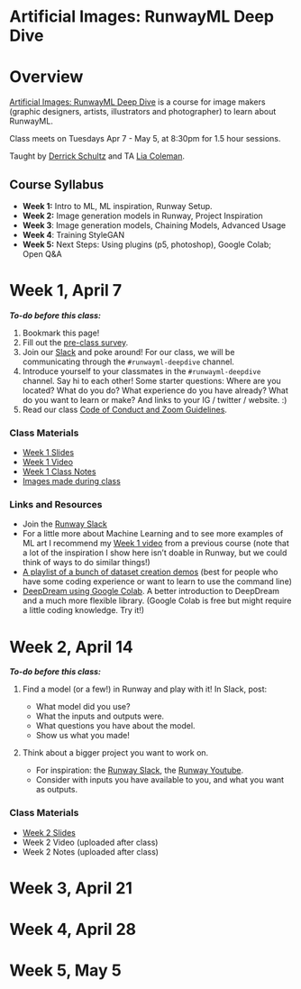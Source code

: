 # Artificial Images: RunwayML Deep Dive

# Overview

[Artificial Images: RunwayML Deep Dive](https://bustbright.square.site/product/artificial-images-runway-april7/285) is a course for image makers (graphic designers, artists, illustrators and photographer) to learn about RunwayML. 

Class meets on Tuesdays Apr 7 - May 5, at 8:30pm for 1.5 hour sessions.

Taught by [Derrick Schultz](https://twitter.com/dvsch?lang=en) and TA [Lia Coleman](https://twitter.com/Lialialiacole).

## Course Syllabus

- **Week 1:** Intro to ML, ML inspiration, Runway Setup.
- **Week 2:** Image generation models in Runway, Project Inspiration
- **Week 3**: Image generation models, Chaining Models, Advanced Usage
- **Week 4**: Training StyleGAN
- **Week 5:** Next Steps: Using plugins (p5, photoshop), Google Colab; Open Q&A

# Week 1, April 7

**_To-do before this class:_**
1. Bookmark this page!
2. Fill out the [pre-class survey](https://drive.google.com/open?id=1s3E7pUYet2l0HmdgRuZVdU6RbuPisf8yqLIHx_erTgE).
3. Join our [Slack](https://ml-images.slack.com/) and poke around! For our class, we will be communicating through the `#runwayml-deepdive` channel.
4. Introduce yourself to your classmates in the `#runwayml-deepdive` channel. Say hi to each other! Some starter questions: Where are you located? What do you do? What experience do you have already? What do you want to learn or make? And links to your IG / twitter / website. :)
5. Read our class [Code of Conduct and Zoom Guidelines](https://docs.google.com/document/d/1Q6X4_uEdlx3Xo9ZM73nlltc690DcP4geSjImUEA7K98/edit?usp=sharing).


### Class Materials

- [Week 1 Slides](https://drive.google.com/open?id=1VasSxZ6SwqGUGTNRgcIPvBBJk9X27ORmR81UA55YZyY)
- [Week 1 Video](https://drive.google.com/open?id=1VLRjvHg_cFGQ6oZaBmU_DLaMfkwUkSlS)
- [Week 1 Class Notes](https://www.notion.so/ML-Basics-Setup-Inspiration-13086adefad048e980c11021734ca4f3)
- [Images made during class](https://drive.google.com/open?id=1VCJQB9-fZ5ZveHli20DvSqjqafeb5Nih)

### Links and Resources
- Join the [Runway Slack](https://runwayml.com/joinslack)
- For a little more about Machine Learning and to see more examples of ML art I recommend my [Week 1 video](https://www.youtube.com/watch?v=gUoCHglUKAo&list=PLWuCzxqIpJs_87U88Bwb-XpVwwj_Bpe_R&index=2&t=1s) from a previous course (note that a lot of the inspiration I show here isn’t doable in Runway, but we could think of ways to do similar things!)
- [A playlist of a bunch of dataset creation demos](https://www.youtube.com/playlist?list=PLWuCzxqIpJs9v81cWpRC7nm94eTMtohHq) (best for people who have some coding experience or want to learn to use the command line)
- [DeepDream using Google Colab](https://www.youtube.com/watch?v=MvOI_u0khTs). A better introduction to DeepDream and a much more flexible library. (Google Colab is free but might require a little coding knowledge. Try it!)

# Week 2, April 14
**_To-do before this class:_**

1. Find a model (or a few!) in Runway and play with it! In Slack, post:
    - What model did you use?
    - What the inputs and outputs were.
    - What questions you have about the model.
    - Show us what you made!

2. Think about a bigger project you want to work on. 
    - For inspiration: the [Runway Slack](https://runwayml.com/joinslack), the [Runway Youtube](https://www.youtube.com/playlist?list=PLj598ZXODDO-k_-49mQsQZkrBP_9EMX48).
    - Consider with inputs you have available to you, and what you want as outputs.
    
### Class Materials
- [Week 2 Slides](https://docs.google.com/presentation/d/1eiV9PKWLJEPogwdTJxQWHpAF0_-nXteC5OCp8j6iTxc/edit?usp=sharing)
- Week 2 Video (uploaded after class)
- Week 2 Notes (uploaded after class)

# Week 3, April 21

# Week 4, April 28

# Week 5, May 5
